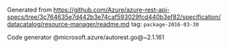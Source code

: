 Generated from https://github.com/Azure/azure-rest-api-specs/tree/3c764635e7d442b3e74caf593029fcd440b3ef82/specification/datacatalog/resource-manager/readme.md tag: `package-2016-03-30`

Code generator @microsoft.azure/autorest.go@~2.1.161

